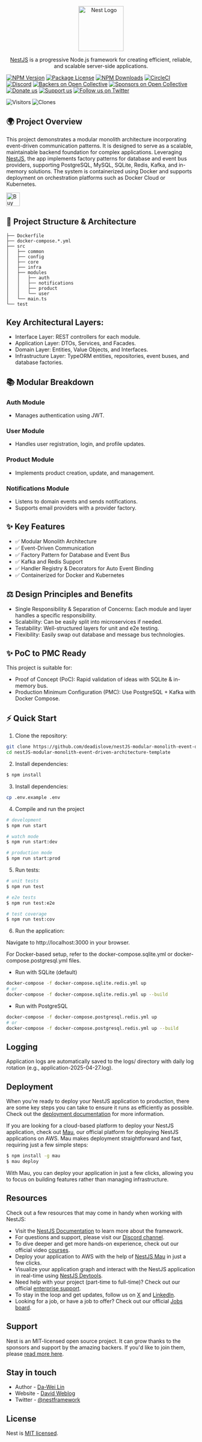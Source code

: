 <p align="center">
  <a href="http://nestjs.com/" target="blank"><img src="https://nestjs.com/img/logo-small.svg" width="120" alt="Nest Logo" /></a>
</p>

[circleci-image]: https://img.shields.io/circleci/build/github/nestjs/nest/master?token=abc123def456
[circleci-url]: https://circleci.com/gh/nestjs/nest

  <p align="center"><a href="https://github.com/nestjs/nest" target="_blank">NestJS</a> is a progressive Node.js framework for creating efficient, reliable, and scalable server-side applications.</p>

<a href="https://www.npmjs.com/~nestjscore" target="_blank"><img src="https://img.shields.io/npm/v/@nestjs/core.svg" alt="NPM Version" /></a>
<a href="https://www.npmjs.com/~nestjscore" target="_blank"><img src="https://img.shields.io/npm/l/@nestjs/core.svg" alt="Package License" /></a>
<a href="https://www.npmjs.com/~nestjscore" target="_blank"><img src="https://img.shields.io/npm/dm/@nestjs/common.svg" alt="NPM Downloads" /></a>
<a href="https://circleci.com/gh/nestjs/nest" target="_blank"><img src="https://img.shields.io/circleci/build/github/nestjs/nest/master" alt="CircleCI" /></a>
<a href="https://discord.gg/G7Qnnhy" target="_blank"><img src="https://img.shields.io/badge/discord-online-brightgreen.svg" alt="Discord"/></a>
<a href="https://opencollective.com/nest#backer" target="_blank"><img src="https://opencollective.com/nest/backers/badge.svg" alt="Backers on Open Collective" /></a>
<a href="https://opencollective.com/nest#sponsor" target="_blank"><img src="https://opencollective.com/nest/sponsors/badge.svg" alt="Sponsors on Open Collective" /></a>
  <a href="https://paypal.me/kamilmysliwiec" target="_blank"><img src="https://img.shields.io/badge/Donate-PayPal-ff3f59.svg" alt="Donate us"/></a>
    <a href="https://opencollective.com/nest#sponsor"  target="_blank"><img src="https://img.shields.io/badge/Support%20us-Open%20Collective-41B883.svg" alt="Support us"></a>
  <a href="https://twitter.com/nestframework" target="_blank"><img src="https://img.shields.io/twitter/follow/nestframework.svg?style=social&label=Follow" alt="Follow us on Twitter"></a>
</p>
  <!--[![Backers on Open Collective](https://opencollective.com/nest/backers/badge.svg)](https://opencollective.com/nest#backer)
  [![Sponsors on Open Collective](https://opencollective.com/nest/sponsors/badge.svg)](https://opencollective.com/nest#sponsor)-->

![Visitors](https://img.shields.io/badge/visitors-9_total-brightgreen)
![Clones](https://img.shields.io/badge/clones-15_total_10_unique-blue) <!--CLONE-BADGE-->

## 🌍 Project Overview

This project demonstrates a modular monolith architecture incorporating event-driven communication patterns. It is designed to serve as a scalable, maintainable backend foundation for complex applications. Leveraging [NestJS](https://github.com/nestjs/nest), the app implements factory patterns for database and event bus providers, supporting PostgreSQL, MySQL, SQLite, Redis, Kafka, and in-memory solutions. The system is containerized using Docker and supports deployment on orchestration platforms such as Docker Cloud or Kubernetes.

<a href='https://ko-fi.com/F1F82YR41' target='_blank'><img height='36' style='border:0px;height:36px;' src='https://storage.ko-fi.com/cdn/kofi6.png?v=6' border='0' alt='Buy Me a Coffee at ko-fi.com' /></a>

## 🔹 Project Structure & Architecture

```
├── Dockerfile
├── docker-compose.*.yml
├── src
│   ├── common
│   ├── config
│   ├── core
│   ├── infra
│   ├── modules
│   │   ├── auth
│   │   ├── notifications
│   │   ├── product
│   │   └── user
│   └── main.ts
└── test
```

## Key Architectural Layers:

- Interface Layer: REST controllers for each module.
- Application Layer: DTOs, Services, and Facades.
- Domain Layer: Entities, Value Objects, and Interfaces.
- Infrastructure Layer: TypeORM entities, repositories, event buses, and database factories.

## 📚 Modular Breakdown

### Auth Module

  - Manages authentication using JWT.

### User Module

  - Handles user registration, login, and profile updates.

### Product Module

  - Implements product creation, update, and management.

### Notifications Module

  - Listens to domain events and sends notifications.
  - Supports email providers with a provider factory.

## ✨ Key Features

- ✅ Modular Monolith Architecture
- ✅ Event-Driven Communication
- ✅ Factory Pattern for Database and Event Bus
- ✅ Kafka and Redis Support
- ✅ Handler Registry & Decorators for Auto Event Binding
- ✅ Containerized for Docker and Kubernetes

## ⚖️ Design Principles and Benefits

- Single Responsibility & Separation of Concerns: Each module and layer handles a specific responsibility.
- Scalability: Can be easily split into microservices if needed.
- Testability: Well-structured layers for unit and e2e testing.
- Flexibility: Easily swap out database and message bus technologies.

## ✨ PoC to PMC Ready

This project is suitable for:

  - Proof of Concept (PoC): Rapid validation of ideas with SQLite & in-memory bus.
  - Production Minimum Configuration (PMC): Use PostgreSQL + Kafka with Docker Compose.

## ⚡ Quick Start

1. Clone the repository:

```bash
git clone https://github.com/deadislove/nestJS-modular-monolith-event-driven-architecture-template.git
cd nestJS-modular-monolith-event-driven-architecture-template
```

2. Install dependencies:

```bash
$ npm install
```

3. Install dependencies:

```bash
cp .env.example .env
```

4. Compile and run the project

```bash
# development
$ npm run start

# watch mode
$ npm run start:dev

# production mode
$ npm run start:prod
```

5. Run tests:

```bash
# unit tests
$ npm run test

# e2e tests
$ npm run test:e2e

# test coverage
$ npm run test:cov
```

6. Run the application:

Navigate to http://localhost:3000 in your browser.

For Docker-based setup, refer to the docker-compose.sqlite.yml or docker-compose.postgresql.yml files.

- Run with SQLite (default)

```bash
docker-compose -f docker-compose.sqlite.redis.yml up
# or 
docker-compose -f docker-compose.sqlite.redis.yml up --build
```

- Run with PostgreSQL

```bash
docker-compose -f docker-compose.postgresql.redis.yml up
# or 
docker-compose -f docker-compose.postgresql.redis.yml up --build
```

## Logging

Application logs are automatically saved to the logs/ directory with daily log rotation (e.g., application-2025-04-27.log).

## Deployment

When you're ready to deploy your NestJS application to production, there are some key steps you can take to ensure it runs as efficiently as possible. Check out the [deployment documentation](https://docs.nestjs.com/deployment) for more information.

If you are looking for a cloud-based platform to deploy your NestJS application, check out [Mau](https://mau.nestjs.com), our official platform for deploying NestJS applications on AWS. Mau makes deployment straightforward and fast, requiring just a few simple steps:

```bash
$ npm install -g mau
$ mau deploy
```

With Mau, you can deploy your application in just a few clicks, allowing you to focus on building features rather than managing infrastructure.

## Resources

Check out a few resources that may come in handy when working with NestJS:

- Visit the [NestJS Documentation](https://docs.nestjs.com) to learn more about the framework.
- For questions and support, please visit our [Discord channel](https://discord.gg/G7Qnnhy).
- To dive deeper and get more hands-on experience, check out our official video [courses](https://courses.nestjs.com/).
- Deploy your application to AWS with the help of [NestJS Mau](https://mau.nestjs.com) in just a few clicks.
- Visualize your application graph and interact with the NestJS application in real-time using [NestJS Devtools](https://devtools.nestjs.com).
- Need help with your project (part-time to full-time)? Check out our official [enterprise support](https://enterprise.nestjs.com).
- To stay in the loop and get updates, follow us on [X](https://x.com/nestframework) and [LinkedIn](https://linkedin.com/company/nestjs).
- Looking for a job, or have a job to offer? Check out our official [Jobs board](https://jobs.nestjs.com).

## Support

Nest is an MIT-licensed open source project. It can grow thanks to the sponsors and support by the amazing backers. If you'd like to join them, please [read more here](https://docs.nestjs.com/support).

## Stay in touch

- Author - [Da-Wei Lin](https://www.linkedin.com/in/da-wei-lin-689a35107/)
- Website - [David Weblog](https://davidskyspace.com/)
- Twitter - [@nestframework](https://twitter.com/nestframework)

## License

Nest is [MIT licensed](https://github.com/nestjs/nest/blob/master/LICENSE).
